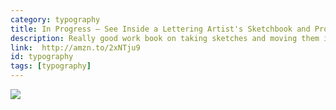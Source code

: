 ```yaml
---
category: typography
title: In Progress — See Inside a Lettering Artist's Sketchbook and Process from Pencil to Vector
description: Really good work book on taking sketches and moving them into vector programs to create beautiful hand lettering.
link:  http://amzn.to/2xNTju9
id: typography
tags: [typography]
---
```

<a target="_blank"  href="https://www.amazon.com/gp/product/145213622X/ref=as_li_tl?ie=UTF8&camp=1789&creative=9325&creativeASIN=145213622X&linkCode=as2&tag=compassofdesi-20&linkId=9fb72afd830c96fa7b1a73532f60759d"><img border="0" src="//ws-na.amazon-adsystem.com/widgets/q?_encoding=UTF8&MarketPlace=US&ASIN=145213622X&ServiceVersion=20070822&ID=AsinImage&WS=1&Format=_SL250_&tag=compassofdesi-20" ></a><img src="//ir-na.amazon-adsystem.com/e/ir?t=compassofdesi-20&l=am2&o=1&a=145213622X" width="1" height="1" border="0" alt="" style="border:none !important; margin:0px !important;" />
